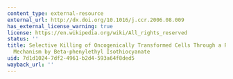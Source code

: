 ```yaml
---
content_type: external-resource
external_url: http://dx.doi.org/10.1016/j.ccr.2006.08.009
has_external_license_warning: true
license: https://en.wikipedia.org/wiki/All_rights_reserved
status: ''
title: Selective Killing of Oncogenically Transformed Cells Through a ROS-mediated
  Mechanism by Beta-phenylethyl Isothiocyanate
uid: 7d1d1024-7df2-4961-b2d4-593a64f8ded5
wayback_url: ''
---
```

